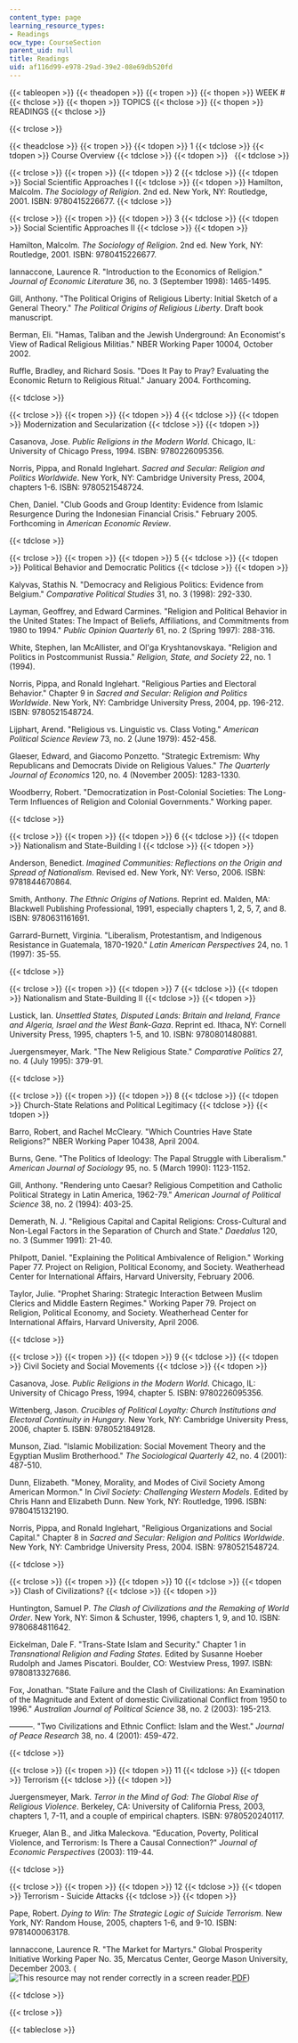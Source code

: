 ```yaml
---
content_type: page
learning_resource_types:
- Readings
ocw_type: CourseSection
parent_uid: null
title: Readings
uid: af116d99-e978-29ad-39e2-08e69db520fd
---
```


{{< tableopen >}}
{{< theadopen >}}
{{< tropen >}}
{{< thopen >}}
WEEK #
{{< thclose >}}
{{< thopen >}}
TOPICS
{{< thclose >}}
{{< thopen >}}
READINGS
{{< thclose >}}

{{< trclose >}}

{{< theadclose >}}
{{< tropen >}}
{{< tdopen >}}
1
{{< tdclose >}}
{{< tdopen >}}
Course Overview
{{< tdclose >}}
{{< tdopen >}}
 
{{< tdclose >}}

{{< trclose >}}
{{< tropen >}}
{{< tdopen >}}
2
{{< tdclose >}}
{{< tdopen >}}
Social Scientific Approaches I
{{< tdclose >}}
{{< tdopen >}}
Hamilton, Malcolm. _The Sociology of Religion_. 2nd ed. New York, NY: Routledge, 2001. ISBN: 9780415226677.
{{< tdclose >}}

{{< trclose >}}
{{< tropen >}}
{{< tdopen >}}
3
{{< tdclose >}}
{{< tdopen >}}
Social Scientific Approaches II
{{< tdclose >}}
{{< tdopen >}}


Hamilton, Malcolm. _The Sociology of Religion_. 2nd ed. New York, NY: Routledge, 2001. ISBN: 9780415226677.

Iannaccone, Laurence R. "Introduction to the Economics of Religion." _Journal of Economic Literature_ 36, no. 3 (September 1998): 1465-1495.

Gill, Anthony. "The Political Origins of Religious Liberty: Initial Sketch of a General Theory." _The Political Origins of Religious Liberty_. Draft book manuscript.

Berman, Eli. "Hamas, Taliban and the Jewish Underground: An Economist's View of Radical Religious Militias." NBER Working Paper 10004, October 2002.

Ruffle, Bradley, and Richard Sosis. "Does It Pay to Pray? Evaluating the Economic Return to Religious Ritual." January 2004. Forthcoming.


{{< tdclose >}}

{{< trclose >}}
{{< tropen >}}
{{< tdopen >}}
4
{{< tdclose >}}
{{< tdopen >}}
Modernization and Secularization
{{< tdclose >}}
{{< tdopen >}}


Casanova, Jose. _Public Religions in the Modern World_. Chicago, IL: University of Chicago Press, 1994. ISBN: 9780226095356.

Norris, Pippa, and Ronald Inglehart. _Sacred and Secular: Religion and Politics Worldwide_. New York, NY: Cambridge University Press, 2004, chapters 1-6. ISBN: 9780521548724.

Chen, Daniel. "Club Goods and Group Identity: Evidence from Islamic Resurgence During the Indonesian Financial Crisis." February 2005. Forthcoming in _American Economic Review_.


{{< tdclose >}}

{{< trclose >}}
{{< tropen >}}
{{< tdopen >}}
5
{{< tdclose >}}
{{< tdopen >}}
Political Behavior and Democratic Politics
{{< tdclose >}}
{{< tdopen >}}


Kalyvas, Stathis N. "Democracy and Religious Politics: Evidence from Belgium." _Comparative Political Studies_ 31, no. 3 (1998): 292-330.

Layman, Geoffrey, and Edward Carmines. "Religion and Political Behavior in the United States: The Impact of Beliefs, Affiliations, and Commitments from 1980 to 1994." _Public Opinion Quarterly_ 61, no. 2 (Spring 1997): 288-316.

White, Stephen, Ian McAllister, and Ol'ga Kryshtanovskaya. "Religion and Politics in Postcommunist Russia." _Religion, State, and Society_ 22, no. 1 (1994).

Norris, Pippa, and Ronald Inglehart. "Religious Parties and Electoral Behavior." Chapter 9 in _Sacred and Secular: Religion and Politics Worldwide_. New York, NY: Cambridge University Press, 2004, pp. 196-212. ISBN: 9780521548724.

Lijphart, Arend. "Religious vs. Linguistic vs. Class Voting." _American Political_ _Science Review_ 73, no. 2 (June 1979): 452-458.

Glaeser, Edward, and Giacomo Ponzetto. "Strategic Extremism: Why Republicans and Democrats Divide on Religious Values." _The Quarterly Journal of Economics_ 120, no. 4 (November 2005): 1283-1330.

Woodberry, Robert. "Democratization in Post-Colonial Societies: The Long-Term Influences of Religion and Colonial Governments." Working paper.


{{< tdclose >}}

{{< trclose >}}
{{< tropen >}}
{{< tdopen >}}
6
{{< tdclose >}}
{{< tdopen >}}
Nationalism and State-Building I
{{< tdclose >}}
{{< tdopen >}}


Anderson, Benedict. _Imagined Communities: Reflections on the Origin and Spread of Nationalism_. Revised ed. New York, NY: Verso, 2006. ISBN: 9781844670864.

Smith, Anthony. _The Ethnic Origins of Nations._ Reprint ed. Malden, MA: Blackwell Publishing Professional, 1991, especially chapters 1, 2, 5, 7, and 8. ISBN: 9780631161691.

Garrard-Burnett, Virginia. "Liberalism, Protestantism, and Indigenous Resistance in Guatemala, 1870-1920." _Latin American Perspectives_ 24, no. 1 (1997): 35-55.


{{< tdclose >}}

{{< trclose >}}
{{< tropen >}}
{{< tdopen >}}
7
{{< tdclose >}}
{{< tdopen >}}
Nationalism and State-Building II
{{< tdclose >}}
{{< tdopen >}}


Lustick, Ian. _Unsettled States, Disputed Lands: Britain and Ireland, France and Algeria, Israel and the West Bank-Gaza_. Reprint ed. Ithaca, NY: Cornell University Press, 1995, chapters 1-5, and 10. ISBN: 9780801480881.

Juergensmeyer, Mark. "The New Religious State." _Comparative Politics_ 27, no. 4 (July 1995): 379-91.


{{< tdclose >}}

{{< trclose >}}
{{< tropen >}}
{{< tdopen >}}
8
{{< tdclose >}}
{{< tdopen >}}
Church-State Relations and Political Legitimacy
{{< tdclose >}}
{{< tdopen >}}


Barro, Robert, and Rachel McCleary. "Which Countries Have State Religions?" NBER Working Paper 10438, April 2004.

Burns, Gene. "The Politics of Ideology: The Papal Struggle with Liberalism." _American Journal of Sociology_ 95, no. 5 (March 1990): 1123-1152.

Gill, Anthony. "Rendering unto Caesar? Religious Competition and Catholic Political Strategy in Latin America, 1962-79." _American Journal of Political Science_ 38, no. 2 (1994): 403-25.

Demerath, N. J. "Religious Capital and Capital Religions: Cross-Cultural and Non-Legal Factors in the Separation of Church and State." _Daedalus_ 120, no. 3 (Summer 1991): 21-40.

Philpott, Daniel. "Explaining the Political Ambivalence of Religion." Working Paper 77. Project on Religion, Political Economy, and Society. Weatherhead Center for International Affairs, Harvard University, February 2006.

Taylor, Julie. "Prophet Sharing: Strategic Interaction Between Muslim Clerics and Middle Eastern Regimes." Working Paper 79. Project on Religion, Political Economy, and Society. Weatherhead Center for International Affairs, Harvard University, April 2006.


{{< tdclose >}}

{{< trclose >}}
{{< tropen >}}
{{< tdopen >}}
9
{{< tdclose >}}
{{< tdopen >}}
Civil Society and Social Movements
{{< tdclose >}}
{{< tdopen >}}


Casanova, Jose. _Public Religions in the Modern World_. Chicago, IL: University of Chicago Press, 1994, chapter 5. ISBN: 9780226095356.

Wittenberg, Jason. _Crucibles of Political Loyalty: Church Institutions and Electoral Continuity in Hungary_. New York, NY: Cambridge University Press, 2006, chapter 5. ISBN: 9780521849128.

Munson, Ziad. "Islamic Mobilization: Social Movement Theory and the Egyptian Muslim Brotherhood." _The Sociological Quarterly_ 42, no. 4 (2001): 487-510.

Dunn, Elizabeth. "Money, Morality, and Modes of Civil Society Among American Mormon." In _Civil Society: Challenging Western Models_. Edited by Chris Hann and Elizabeth Dunn. New York, NY: Routledge, 1996. ISBN: 9780415132190.

Norris, Pippa, and Ronald Inglehart, "Religious Organizations and Social Capital." Chapter 8 in _Sacred and Secular: Religion and Politics Worldwide_. New York, NY: Cambridge University Press, 2004. ISBN: 9780521548724.


{{< tdclose >}}

{{< trclose >}}
{{< tropen >}}
{{< tdopen >}}
10
{{< tdclose >}}
{{< tdopen >}}
Clash of Civilizations?
{{< tdclose >}}
{{< tdopen >}}


Huntington, Samuel P. _The Clash of Civilizations and the Remaking of World Order_. New York, NY: Simon & Schuster, 1996, chapters 1, 9, and 10. ISBN: 9780684811642.

Eickelman, Dale F. "Trans-State Islam and Security." Chapter 1 in _Transnational Religion and Fading States._ Edited by Susanne Hoeber Rudolph and James Piscatori. Boulder, CO: Westview Press, 1997. ISBN: 9780813327686.

Fox, Jonathan. "State Failure and the Clash of Civilizations: An Examination of the Magnitude and Extent of domestic Civilizational Conflict from 1950 to 1996." _Australian Journal of Political Science_ 38, no. 2 (2003): 195-213.

———. "Two Civilizations and Ethnic Conflict: Islam and the West." _Journal of Peace Research_ 38, no. 4 (2001): 459-472.


{{< tdclose >}}

{{< trclose >}}
{{< tropen >}}
{{< tdopen >}}
11
{{< tdclose >}}
{{< tdopen >}}
Terrorism
{{< tdclose >}}
{{< tdopen >}}


Juergensmeyer, Mark. _Terror in the Mind of God: The Global Rise of Religious Violence_. Berkeley, CA: University of California Press, 2003, chapters 1, 7-11, and a couple of empirical chapters. ISBN: 9780520240117.

Krueger, Alan B., and Jitka Maleckova. "Education, Poverty, Political Violence, and Terrorism: Is There a Causal Connection?" _Journal of Economic Perspectives_ (2003): 119-44.


{{< tdclose >}}

{{< trclose >}}
{{< tropen >}}
{{< tdopen >}}
12
{{< tdclose >}}
{{< tdopen >}}
Terrorism - Suicide Attacks
{{< tdclose >}}
{{< tdopen >}}


Pape, Robert. _Dying to Win: The Strategic Logic of Suicide Terrorism_. New York, NY: Random House, 2005, chapters 1-6, and 9-10. ISBN: 9781400063178.

Iannaccone, Laurence R. "The Market for Martyrs." Global Prosperity Initiative Working Paper No. 35, Mercatus Center, George Mason University, December 2003. (![This resource may not render correctly in a screen reader.](/images/inacessible.gif)[PDF](http://www.urbanlab.org/articles/Iannaccone%202004%20Markets%20for%20Martyrs.pdf))


{{< tdclose >}}

{{< trclose >}}

{{< tableclose >}}
